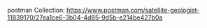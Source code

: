 

postman Collection:  https://www.postman.com/satellite-geologist-11839170/27ea1ce6-3b04-4d85-9d5b-e214be427b0a
